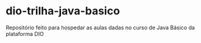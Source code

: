 # dio-trilha-java-basico
Repositório feito para hospedar as aulas dadas no curso de Java Básico da plataforma DIO
